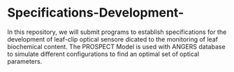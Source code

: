 # Specifications-Development-
In this repository, we will submit programs to establish specifications for the development of leaf-clip optical sensore dicated to the monitoring of leaf biochemical content.
The PROSPECT Model is used with ANGERS database to simulate different configurations to find an optimal set of optical parameters.
